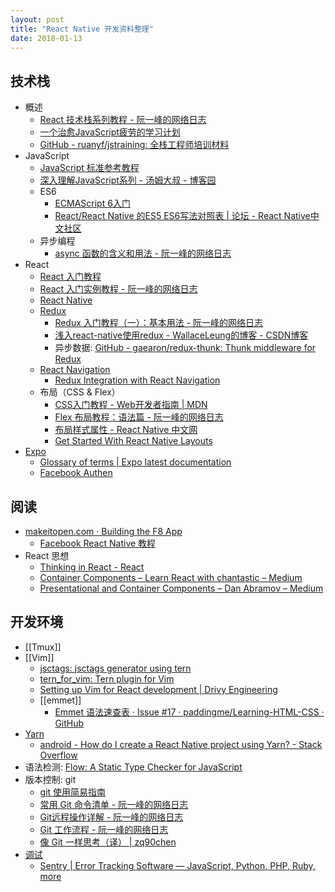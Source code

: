 ```yaml
---
layout: post
title: "React Native 开发资料整理"
date: 2018-01-13
---
```


## 技术栈

* 概述
	* [React 技术栈系列教程 - 阮一峰的网络日志](http://www.ruanyifeng.com/blog/2016/09/react-technology-stack.html)
	* [一个治愈JavaScript疲劳的学习计划](http://www.zcfy.cc/article/a-study-plan-to-cure-javascript-fatigue-freecodecamp-3968.html)
	* [GitHub - ruanyf/jstraining: 全栈工程师培训材料](https://github.com/ruanyf/jstraining)
* JavaScript
	* [JavaScript 标准参考教程](http://javascript.ruanyifeng.com)
	* [深入理解JavaScript系列 - 汤姆大叔 - 博客园](http://www.cnblogs.com/TomXu/archive/2011/12/15/2288411.html)
	* ES6
		* [ECMAScript 6入门](http://es6.ruanyifeng.com)
		*  [React/React Native 的ES5 ES6写法对照表 | 论坛 - React Native中文社区](http://bbs.reactnative.cn/topic/15/react-react-native-%E7%9A%84es5-es6%E5%86%99%E6%B3%95%E5%AF%B9%E7%85%A7%E8%A1%A8)
	* 异步编程
		* [async 函数的含义和用法 - 阮一峰的网络日志](http://www.ruanyifeng.com/blog/2015/05/async.html)
* React
	* [React 入门教程](https://hulufei.gitbooks.io/react-tutorial/content/introduction.html)
	* [React 入门实例教程 - 阮一峰的网络日志](http://www.ruanyifeng.com/blog/2015/03/react.html)
	* [React Native](https://facebook.github.io/react-native/docs/getting-started.html)
	* [Redux](http://cn.redux.js.org)
		*  [Redux 入门教程（一）：基本用法 - 阮一峰的网络日志](http://www.ruanyifeng.com/blog/2016/09/redux_tutorial_part_one_basic_usages.html)
		* [浅入react-native使用redux - WallaceLeung的博客 - CSDN博客](http://blog.csdn.net/qq_29623203/article/details/52711448)
		* 异步数据: [GitHub - gaearon/redux-thunk: Thunk middleware for Redux](https://github.com/gaearon/redux-thunk)
	* [React Navigation](https://reactnavigation.org/docs/intro/quick-start)
		* [Redux Integration with React Navigation](https://reactnavigation.org/docs/guides/redux)
	* 布局（CSS & Flex）
		* [CSS入门教程 - Web开发者指南 | MDN](https://developer.mozilla.org/zh-CN/docs/Web/Guide/CSS/Getting_started)
		* [Flex 布局教程：语法篇 - 阮一峰的网络日志](http://www.ruanyifeng.com/blog/2015/07/flex-grammar.html)
		* [布局样式属性 - React Native 中文网](https://reactnative.cn/docs/0.39/layout-props.html)
		* [Get Started With React Native Layouts](https://code.tutsplus.com/tutorials/get-started-with-layouts-in-react-native--cms-27418)
* [Expo](https://docs.expo.io/versions/latest/index.html)
	* [Glossary of terms | Expo latest documentation](https://docs.expo.io/versions/latest/guides/glossary-of-terms.html)
	* [Facebook Authen](https://snack.expo.io/rJDqQEWOZ)


## 阅读

* [makeitopen.com · Building the F8 App](http://makeitopen.com)
	* [Facebook React Native 教程](https://f8-app.liaohuqiu.net)
* React 思想
	* 	[Thinking in React - React](https://reactjs.org/docs/thinking-in-react.html)
	*  [Container Components – Learn React with chantastic – Medium](https://medium.com/@learnreact/container-components-c0e67432e005)
	* [Presentational and Container Components – Dan Abramov – Medium](https://medium.com/@dan_abramov/smart-and-dumb-components-7ca2f9a7c7d0)

## 开发环境

* [[Tmux]]
* [[Vim]]
	* [jsctags: jsctags generator using tern](https://github.com/ramitos/jsctags)
	* [tern_for_vim: Tern plugin for Vim](https://github.com/ternjs/tern_for_vim)
	* [Setting up Vim for React development | Drivy Engineering](https://drivy.engineering/setting-up-vim-for-react/)
	* [[emmet]]
		* [Emmet 语法速查表 · Issue #17 · paddingme/Learning-HTML-CSS · GitHub](https://github.com/paddingme/Learning-HTML-CSS/issues/17)
* [Yarn](https://yarnpkg.com/zh-Hans/)
	* [android - How do I create a React Native project using Yarn? - Stack Overflow](https://stackoverflow.com/questions/40011693/how-do-i-create-a-react-native-project-using-yarn)
* 语法检测: [Flow: A Static Type Checker for JavaScript](https://flow.org/en/)
* 版本控制: git
	* [git 使用简易指南](http://rogerdudler.github.io/git-guide/index.zh.html)
	* [常用 Git 命令清单 - 阮一峰的网络日志](http://www.ruanyifeng.com/blog/2015/12/git-cheat-sheet.html)
	* [Git远程操作详解 - 阮一峰的网络日志](http://www.ruanyifeng.com/blog/2014/06/git_remote.html)
	* [Git 工作流程 - 阮一峰的网络日志](http://www.ruanyifeng.com/blog/2015/12/git-workflow.html)
	* [像 Git 一样思考（译） | zq90chen](http://zqchen90.github.io/2016/04/08/think-like-a-git/)
* [调试](http://facebook.github.io/react-native/docs/debugging.html) 
	* [Sentry | Error Tracking Software — JavaScript, Python, PHP, Ruby, more](https://sentry.io/welcome/)

